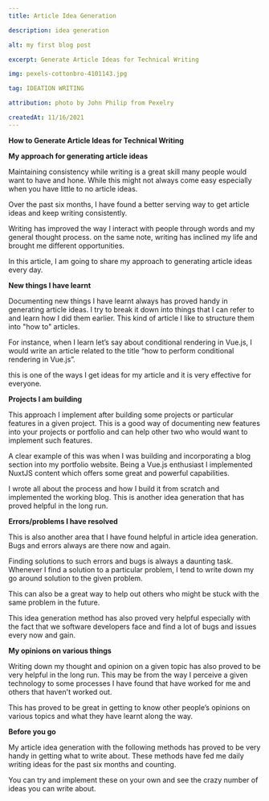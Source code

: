 ```yaml
---
title: Article Idea Generation

description: idea generation

alt: my first blog post

excerpt: Generate Article Ideas for Technical Writing

img: pexels-cottonbro-4101143.jpg

tag: IDEATION WRITING

attribution: photo by John Philip from Pexelry

createdAt: 11/16/2021
---
```


**How to Generate Article Ideas for Technical Writing**

**My approach for generating article ideas**

Maintaining consistency while writing is a great skill many people would want to have and hone. While this might not always come easy especially when you have little to no article ideas.

Over the past six months, I have found a better serving way to get article ideas and keep writing consistently.

Writing has improved the way I interact with people through words and my general thought process. on the same note, writing has inclined my life and brought me different opportunities.

In this article, I am going to share my approach to generating article ideas every day.

**New things I have learnt**

Documenting new things I have learnt always has proved handy in generating article ideas. I try to break it down into things that I can refer to and learn how I did them earlier. This kind of article I like to structure them into "how to" articles.

For instance, when I learn let’s say about conditional rendering in Vue.js, I would write an article related to the title “how to perform conditional rendering in Vue.js”.

this is one of the ways I get ideas for my article and it is very effective for everyone.

**Projects I am building**

This approach I implement after building some projects or particular features in a given project. This is a good way of documenting new features into your projects or portfolio and can help other two who would want to implement such features.

A clear example of this was when I was building and incorporating a blog section into my portfolio website. Being a Vue.js enthusiast I implemented NuxtJS content which offers some great and powerful capabilities.

I wrote all about the process and how I build it from scratch and implemented the working blog. This is another idea generation that has proved helpful in the long run.

**Errors/problems I have resolved**

This is also another area that I have found helpful in article idea generation. Bugs and errors always are there now and again.

Finding solutions to such errors and bugs is always a daunting task.
Whenever I find a solution to a particular problem, I tend to write down my go around solution to the given problem.

This can also be a great way to help out others who might be stuck with the same problem in the future.

This idea generation method has also proved very helpful especially with the fact that we software developers face and find a lot of bugs and issues every now and gain.

**My opinions on various things**

Writing down my thought and opinion on a given topic has also proved to be very helpful in the long run. This may be from the way I perceive a given technology to some processes I have found that have worked for me and others that haven't worked out.

This has proved to be great in getting to know other people’s opinions on various topics and what they have learnt along the way.

**Before you go**

My article idea generation with the following methods has proved to be very handy in getting what to write about. These methods have fed me daily writing ideas for the past six months and counting.

You can try and implement these on your own and see the crazy number of ideas you can write about.
